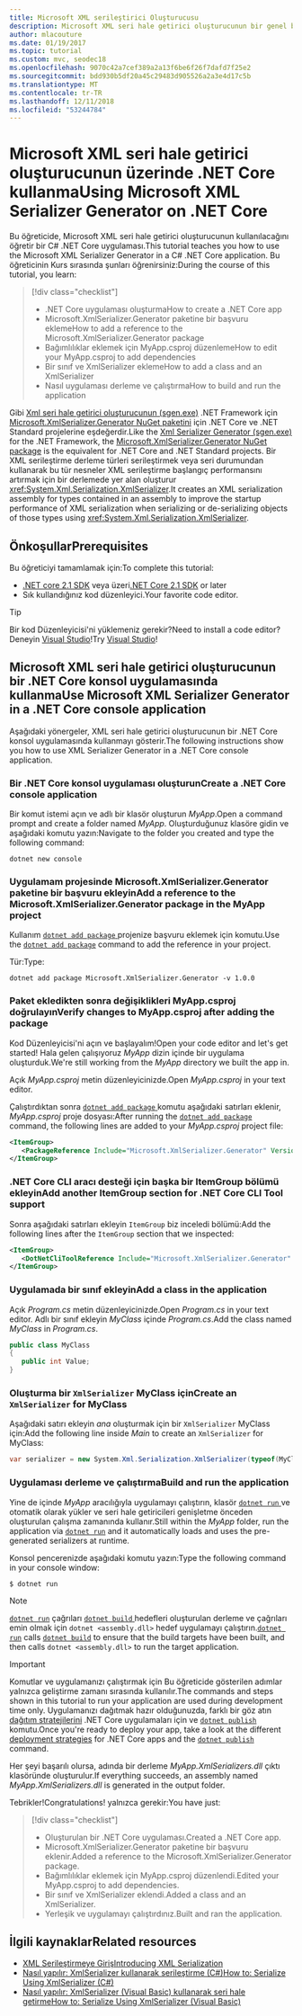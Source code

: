 ```yaml
---
title: Microsoft XML serileştirici Oluşturucusu
description: Microsoft XML seri hale getirici oluşturucunun bir genel bakış. XML seri hale getirici oluşturucunun bir XML serileştirme derleme projenizde yer alan türleri oluşturmak için kullanın.
author: mlacouture
ms.date: 01/19/2017
ms.topic: tutorial
ms.custom: mvc, seodec18
ms.openlocfilehash: 9070c42a7cef389a2a13f6be6f26f7dafd7f25e2
ms.sourcegitcommit: bdd930b5df20a45c29483d905526a2a3e4d17c5b
ms.translationtype: MT
ms.contentlocale: tr-TR
ms.lasthandoff: 12/11/2018
ms.locfileid: "53244784"
---
```

# <a name="using-microsoft-xml-serializer-generator-on-net-core"></a><span data-ttu-id="e1a93-104">Microsoft XML seri hale getirici oluşturucunun üzerinde .NET Core kullanma</span><span class="sxs-lookup"><span data-stu-id="e1a93-104">Using Microsoft XML Serializer Generator on .NET Core</span></span>

<span data-ttu-id="e1a93-105">Bu öğreticide, Microsoft XML seri hale getirici oluşturucunun kullanılacağını öğretir bir C# .NET Core uygulaması.</span><span class="sxs-lookup"><span data-stu-id="e1a93-105">This tutorial teaches you how to use the Microsoft XML Serializer Generator in a C# .NET Core application.</span></span> <span data-ttu-id="e1a93-106">Bu öğreticinin Kurs sırasında şunları öğrenirsiniz:</span><span class="sxs-lookup"><span data-stu-id="e1a93-106">During the course of this tutorial, you learn:</span></span>

> [!div class="checklist"]
> * <span data-ttu-id="e1a93-107">.NET Core uygulaması oluşturma</span><span class="sxs-lookup"><span data-stu-id="e1a93-107">How to create a .NET Core app</span></span>
> * <span data-ttu-id="e1a93-108">Microsoft.XmlSerializer.Generator paketine bir başvuru ekleme</span><span class="sxs-lookup"><span data-stu-id="e1a93-108">How to add a reference to the Microsoft.XmlSerializer.Generator package</span></span>
> * <span data-ttu-id="e1a93-109">Bağımlılıklar eklemek için MyApp.csproj düzenleme</span><span class="sxs-lookup"><span data-stu-id="e1a93-109">How to edit your MyApp.csproj to add dependencies</span></span>
> * <span data-ttu-id="e1a93-110">Bir sınıf ve XmlSerializer ekleme</span><span class="sxs-lookup"><span data-stu-id="e1a93-110">How to add a class and an XmlSerializer</span></span>
> * <span data-ttu-id="e1a93-111">Nasıl uygulaması derleme ve çalıştırma</span><span class="sxs-lookup"><span data-stu-id="e1a93-111">How to build and run the application</span></span>

<span data-ttu-id="e1a93-112">Gibi [Xml seri hale getirici oluşturucunun (sgen.exe)](../../standard/serialization/xml-serializer-generator-tool-sgen-exe.md) .NET Framework için [Microsoft.XmlSerializer.Generator NuGet paketini](https://www.nuget.org/packages/Microsoft.XmlSerializer.Generator) için .NET Core ve .NET Standard projelerine eşdeğerdir.</span><span class="sxs-lookup"><span data-stu-id="e1a93-112">Like the [Xml Serializer Generator (sgen.exe)](../../standard/serialization/xml-serializer-generator-tool-sgen-exe.md) for the .NET Framework, the [Microsoft.XmlSerializer.Generator NuGet package](https://www.nuget.org/packages/Microsoft.XmlSerializer.Generator) is the equivalent for .NET Core and .NET Standard projects.</span></span> <span data-ttu-id="e1a93-113">Bir XML serileştirme derleme türleri serileştirmek veya seri durumundan kullanarak bu tür nesneler XML serileştirme başlangıç performansını artırmak için bir derlemede yer alan oluşturur <xref:System.Xml.Serialization.XmlSerializer>.</span><span class="sxs-lookup"><span data-stu-id="e1a93-113">It creates an XML serialization assembly for types contained in an assembly to improve the startup performance of XML serialization when serializing or de-serializing objects of those types using <xref:System.Xml.Serialization.XmlSerializer>.</span></span>

## <a name="prerequisites"></a><span data-ttu-id="e1a93-114">Önkoşullar</span><span class="sxs-lookup"><span data-stu-id="e1a93-114">Prerequisites</span></span>

<span data-ttu-id="e1a93-115">Bu öğreticiyi tamamlamak için:</span><span class="sxs-lookup"><span data-stu-id="e1a93-115">To complete this tutorial:</span></span>

* <span data-ttu-id="e1a93-116">[.NET core 2.1 SDK](https://www.microsoft.com/net/download) veya üzeri</span><span class="sxs-lookup"><span data-stu-id="e1a93-116">[.NET Core 2.1 SDK](https://www.microsoft.com/net/download) or later</span></span>
* <span data-ttu-id="e1a93-117">Sık kullandığınız kod düzenleyici.</span><span class="sxs-lookup"><span data-stu-id="e1a93-117">Your favorite code editor.</span></span>

> [!TIP]
> <span data-ttu-id="e1a93-118">Bir kod Düzenleyicisi'ni yüklemeniz gerekir?</span><span class="sxs-lookup"><span data-stu-id="e1a93-118">Need to install a code editor?</span></span> <span data-ttu-id="e1a93-119">Deneyin [Visual Studio](https://aka.ms/vsdownload?utm_source=mscom&utm_campaign=msdocs)!</span><span class="sxs-lookup"><span data-stu-id="e1a93-119">Try [Visual Studio](https://aka.ms/vsdownload?utm_source=mscom&utm_campaign=msdocs)!</span></span>
  
## <a name="use-microsoft-xml-serializer-generator-in-a-net-core-console-application"></a><span data-ttu-id="e1a93-120">Microsoft XML seri hale getirici oluşturucunun bir .NET Core konsol uygulamasında kullanma</span><span class="sxs-lookup"><span data-stu-id="e1a93-120">Use Microsoft XML Serializer Generator in a .NET Core console application</span></span> 

<span data-ttu-id="e1a93-121">Aşağıdaki yönergeler, XML seri hale getirici oluşturucunun bir .NET Core konsol uygulamasında kullanmayı gösterir.</span><span class="sxs-lookup"><span data-stu-id="e1a93-121">The following instructions show you how to use XML Serializer Generator in a .NET Core console application.</span></span>

### <a name="create-a-net-core-console-application"></a><span data-ttu-id="e1a93-122">Bir .NET Core konsol uygulaması oluşturun</span><span class="sxs-lookup"><span data-stu-id="e1a93-122">Create a .NET Core console application</span></span>

<span data-ttu-id="e1a93-123">Bir komut istemi açın ve adlı bir klasör oluşturun *MyApp*.</span><span class="sxs-lookup"><span data-stu-id="e1a93-123">Open a command prompt and create a folder named *MyApp*.</span></span> <span data-ttu-id="e1a93-124">Oluşturduğunuz klasöre gidin ve aşağıdaki komutu yazın:</span><span class="sxs-lookup"><span data-stu-id="e1a93-124">Navigate to the folder you created and type the following command:</span></span>

```console
dotnet new console
```

### <a name="add-a-reference-to-the-microsoftxmlserializergenerator-package-in-the-myapp-project"></a><span data-ttu-id="e1a93-125">Uygulamam projesinde Microsoft.XmlSerializer.Generator paketine bir başvuru ekleyin</span><span class="sxs-lookup"><span data-stu-id="e1a93-125">Add a reference to the Microsoft.XmlSerializer.Generator package in the MyApp project</span></span>

<span data-ttu-id="e1a93-126">Kullanım [ `dotnet add package` ](../tools//dotnet-add-package.md) projenize başvuru eklemek için komutu.</span><span class="sxs-lookup"><span data-stu-id="e1a93-126">Use the [`dotnet add package`](../tools//dotnet-add-package.md) command to add the reference in your project.</span></span> 

<span data-ttu-id="e1a93-127">Tür:</span><span class="sxs-lookup"><span data-stu-id="e1a93-127">Type:</span></span>

```console
dotnet add package Microsoft.XmlSerializer.Generator -v 1.0.0
```

### <a name="verify-changes-to-myappcsproj-after-adding-the-package"></a><span data-ttu-id="e1a93-128">Paket ekledikten sonra değişiklikleri MyApp.csproj doğrulayın</span><span class="sxs-lookup"><span data-stu-id="e1a93-128">Verify changes to MyApp.csproj after adding the package</span></span>

<span data-ttu-id="e1a93-129">Kod Düzenleyicisi'ni açın ve başlayalım!</span><span class="sxs-lookup"><span data-stu-id="e1a93-129">Open your code editor and let's get started!</span></span> <span data-ttu-id="e1a93-130">Hala gelen çalışıyoruz *MyApp* dizin içinde bir uygulama oluşturduk.</span><span class="sxs-lookup"><span data-stu-id="e1a93-130">We're still working from the *MyApp* directory we built the app in.</span></span>

<span data-ttu-id="e1a93-131">Açık *MyApp.csproj* metin düzenleyicinizde.</span><span class="sxs-lookup"><span data-stu-id="e1a93-131">Open *MyApp.csproj* in your text editor.</span></span>

<span data-ttu-id="e1a93-132">Çalıştırdıktan sonra [ `dotnet add package` ](../tools//dotnet-add-package.md) komutu aşağıdaki satırları eklenir, *MyApp.csproj* proje dosyası:</span><span class="sxs-lookup"><span data-stu-id="e1a93-132">After running the [`dotnet add package`](../tools//dotnet-add-package.md) command, the following lines are added to your *MyApp.csproj* project file:</span></span>

 ```xml
 <ItemGroup>
    <PackageReference Include="Microsoft.XmlSerializer.Generator" Version="1.0.0" />
 </ItemGroup>
 ```

### <a name="add-another-itemgroup-section-for-net-core-cli-tool-support"></a><span data-ttu-id="e1a93-133">.NET Core CLI aracı desteği için başka bir ItemGroup bölümü ekleyin</span><span class="sxs-lookup"><span data-stu-id="e1a93-133">Add another ItemGroup section for .NET Core CLI Tool support</span></span>

<span data-ttu-id="e1a93-134">Sonra aşağıdaki satırları ekleyin `ItemGroup` biz inceledi bölümü:</span><span class="sxs-lookup"><span data-stu-id="e1a93-134">Add the following lines after the `ItemGroup` section that we inspected:</span></span>

 ```xml
 <ItemGroup>
    <DotNetCliToolReference Include="Microsoft.XmlSerializer.Generator" Version="1.0.0" />
 </ItemGroup>
 ```

### <a name="add-a-class-in-the-application"></a><span data-ttu-id="e1a93-135">Uygulamada bir sınıf ekleyin</span><span class="sxs-lookup"><span data-stu-id="e1a93-135">Add a class in the application</span></span>

<span data-ttu-id="e1a93-136">Açık *Program.cs* metin düzenleyicinizde.</span><span class="sxs-lookup"><span data-stu-id="e1a93-136">Open *Program.cs* in your text editor.</span></span> <span data-ttu-id="e1a93-137">Adlı bir sınıf ekleyin *MyClass* içinde *Program.cs*.</span><span class="sxs-lookup"><span data-stu-id="e1a93-137">Add the class named *MyClass* in *Program.cs*.</span></span>

```csharp
public class MyClass
{
   public int Value;
}
```

### <a name="create-an-xmlserializer-for-myclass"></a><span data-ttu-id="e1a93-138">Oluşturma bir `XmlSerializer` MyClass için</span><span class="sxs-lookup"><span data-stu-id="e1a93-138">Create an `XmlSerializer` for MyClass</span></span>

<span data-ttu-id="e1a93-139">Aşağıdaki satırı ekleyin *ana* oluşturmak için bir `XmlSerializer` MyClass için:</span><span class="sxs-lookup"><span data-stu-id="e1a93-139">Add the following line inside *Main* to create an `XmlSerializer` for MyClass:</span></span>

```csharp
var serializer = new System.Xml.Serialization.XmlSerializer(typeof(MyClass));
```

### <a name="build-and-run-the-application"></a><span data-ttu-id="e1a93-140">Uygulaması derleme ve çalıştırma</span><span class="sxs-lookup"><span data-stu-id="e1a93-140">Build and run the application</span></span>

<span data-ttu-id="e1a93-141">Yine de içinde *MyApp* aracılığıyla uygulamayı çalıştırın, klasör [ `dotnet run` ](../tools/dotnet-run.md) ve otomatik olarak yükler ve seri hale getiricileri genişletme önceden oluşturulan çalışma zamanında kullanır.</span><span class="sxs-lookup"><span data-stu-id="e1a93-141">Still within the *MyApp* folder, run the application via [`dotnet run`](../tools/dotnet-run.md) and it automatically loads and uses the pre-generated serializers at runtime.</span></span>

<span data-ttu-id="e1a93-142">Konsol pencerenizde aşağıdaki komutu yazın:</span><span class="sxs-lookup"><span data-stu-id="e1a93-142">Type the following command in your console window:</span></span>

```console
$ dotnet run
```

> [!NOTE]
> <span data-ttu-id="e1a93-143">[`dotnet run`](../tools/dotnet-run.md) çağrıları [ `dotnet build` ](../tools/dotnet-build.md) hedefleri oluşturulan derleme ve çağrıları emin olmak için `dotnet <assembly.dll>` hedef uygulamayı çalıştırın.</span><span class="sxs-lookup"><span data-stu-id="e1a93-143">[`dotnet run`](../tools/dotnet-run.md) calls [`dotnet build`](../tools/dotnet-build.md) to ensure that the build targets have been built, and then calls `dotnet <assembly.dll>` to run the target application.</span></span>

> [!IMPORTANT]
> <span data-ttu-id="e1a93-144">Komutlar ve uygulamanızı çalıştırmak için Bu öğreticide gösterilen adımlar yalnızca geliştirme zamanı sırasında kullanılır.</span><span class="sxs-lookup"><span data-stu-id="e1a93-144">The commands and steps shown in this tutorial to run your application are used during development time only.</span></span> <span data-ttu-id="e1a93-145">Uygulamanızı dağıtmak hazır olduğunuzda, farklı bir göz atın [dağıtım stratejilerini](../deploying/index.md) .NET Core uygulamaları için ve [ `dotnet publish` ](../tools/dotnet-publish.md) komutu.</span><span class="sxs-lookup"><span data-stu-id="e1a93-145">Once you're ready to deploy your app, take a look at the different [deployment strategies](../deploying/index.md) for .NET Core apps and the [`dotnet publish`](../tools/dotnet-publish.md) command.</span></span>

<span data-ttu-id="e1a93-146">Her şeyi başarılı olursa, adında bir derleme *MyApp.XmlSerializers.dll* çıktı klasöründe oluşturulur.</span><span class="sxs-lookup"><span data-stu-id="e1a93-146">If everything succeeds, an assembly named *MyApp.XmlSerializers.dll* is generated in the output folder.</span></span> 

<span data-ttu-id="e1a93-147">Tebrikler!</span><span class="sxs-lookup"><span data-stu-id="e1a93-147">Congratulations!</span></span> <span data-ttu-id="e1a93-148">yalnızca gerekir:</span><span class="sxs-lookup"><span data-stu-id="e1a93-148">You have just:</span></span>
> [!div class="checklist"]
> * <span data-ttu-id="e1a93-149">Oluşturulan bir .NET Core uygulaması.</span><span class="sxs-lookup"><span data-stu-id="e1a93-149">Created a .NET Core app.</span></span>
> * <span data-ttu-id="e1a93-150">Microsoft.XmlSerializer.Generator paketine bir başvuru eklenir.</span><span class="sxs-lookup"><span data-stu-id="e1a93-150">Added a reference to the Microsoft.XmlSerializer.Generator package.</span></span>
> * <span data-ttu-id="e1a93-151">Bağımlılıklar eklemek için MyApp.csproj düzenlendi.</span><span class="sxs-lookup"><span data-stu-id="e1a93-151">Edited your MyApp.csproj to add dependencies.</span></span>
> * <span data-ttu-id="e1a93-152">Bir sınıf ve XmlSerializer eklendi.</span><span class="sxs-lookup"><span data-stu-id="e1a93-152">Added a class and an XmlSerializer.</span></span>
> * <span data-ttu-id="e1a93-153">Yerleşik ve uygulamayı çalıştırdınız.</span><span class="sxs-lookup"><span data-stu-id="e1a93-153">Built and ran the application.</span></span>

## <a name="related-resources"></a><span data-ttu-id="e1a93-154">İlgili kaynaklar</span><span class="sxs-lookup"><span data-stu-id="e1a93-154">Related resources</span></span>

* [<span data-ttu-id="e1a93-155">XML Serileştirmeye Giriş</span><span class="sxs-lookup"><span data-stu-id="e1a93-155">Introducing XML Serialization</span></span>](../../standard/serialization/introducing-xml-serialization.md)
* [<span data-ttu-id="e1a93-156">Nasıl yapılır: XmlSerializer kullanarak serileştirme (C#)</span><span class="sxs-lookup"><span data-stu-id="e1a93-156">How to: Serialize Using XmlSerializer (C#)</span></span>](../../csharp/programming-guide/concepts/linq/how-to-serialize-using-xmlserializer.md)
* [<span data-ttu-id="e1a93-157">Nasıl yapılır: XmlSerializer (Visual Basic) kullanarak seri hale getirme</span><span class="sxs-lookup"><span data-stu-id="e1a93-157">How to: Serialize Using XmlSerializer (Visual Basic)</span></span>](../../visual-basic/programming-guide/concepts/linq/how-to-serialize-using-xmlserializer.md)